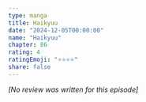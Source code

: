 ```yaml
---
type: manga
title: Haikyuu
date: "2024-12-05T00:00:00"
name: "Haikyuu"
chapter: 86
rating: 4
ratingEmoji: "⭐️⭐️⭐️⭐️"
share: false
---
```


_[No review was written for this episode]_
